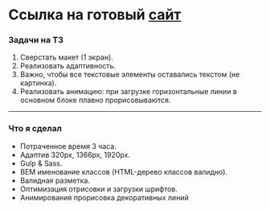 # Ссылка на готовый [сайт](https://shramkoweb.github.io/hexa__test)

### Задачи на ТЗ
1. Сверстать макет (1 экран).
2. Реализовать адаптивность.
3. Важно, чтобы все текстовые элементы оставались текстом (не картинка).
4. Реализовать анимацию: при загрузке горизонтальные линии в основном блоке плавно прорисовываются. 
***
### Что я сделал
- Потраченное время 3 часа.
- Адаптив 320px, 1366рх, 1920px.
- Gulp & Sass.
- BEM именование классов (HTML-дерево классов валидно).
- Валидная разметка.
- Оптимизация отрисовки и загрузки шрифтов.
- Анимирования прорисовка декоративных линий
